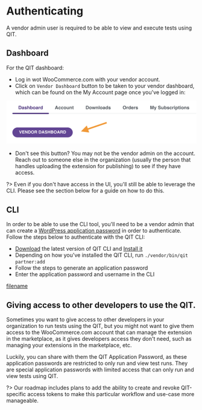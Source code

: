# Authenticating

A vendor admin user is required to be able to view and execute tests using QIT.

## Dashboard

For the QIT dashboard:

- Log in wot WooCommerce.com with your vendor account.
- Click on `Vendor Dashboard` button to be taken to your vendor dashboard, which can be found on the My Account page once you've logged in:

![go-to-dashboard](dashboard/_media/go-to-dashboard.png ":size=50%")

- Don't see this button? You may not be the vendor admin on the account. Reach out to someone else in the organization (usually the person that handles uploading the extension for publishing) to see if they have access.

?> Even if you don't have access in the UI, you'll still be able to leverage the CLI. Please see the section below for a guide on how to do this.

## CLI

In order to be able to use the CLI tool, you'll need to be a vendor admin that can create a [WordPress application password](https://make.wordpress.org/core/2020/11/05/application-passwords-integration-guide/) in order to authenticate. Follow the steps below to authenticate with the QIT CLI:

- [Download](https://github.com/woocommerce/qit-cli/releases/latest/) the latest version of QIT CLI and [Install it](/cli/getting-started?id=installing)
- Depending on how you've installed the QIT CLI, run `./vendor/bin/qit partner:add`
- Follow the steps to generate an application password
- Enter the application password and username in the CLI

[filename](_media/qit-cli-auth-flow.mp4 ":include :type=video controls width=100% height=100%")

## Giving access to other developers to use the QIT.

Sometimes you want to give access to other developers in your organization to run tests using the QIT, but you might not want to give them access to the WooCommerce.com account that can manage the extension in the marketplace, as it gives developers access they don't need, such as managing your extensions in the marketplace, etc.

Luckily, you can share with them the QIT Application Password, as these application passwords are restricted to only run and view test runs. They are special application passwords with limited access that can only run and view tests using QIT.

?> Our roadmap includes plans to add the ability to create and revoke QIT-specific access tokens to make this particular workflow and use-case more manageable.
